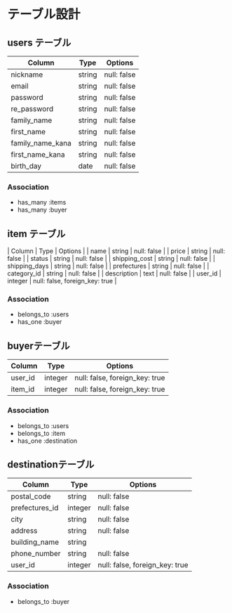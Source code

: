 # テーブル設計

## users テーブル

| Column           | Type   | Options     |
| ---------------- | ------ | ----------- |
| nickname         | string | null: false |
| email            | string | null: false |
| password         | string | null: false |
| re_password      | string | null: false |
| family_name      | string | null: false |
| first_name       | string | null: false |
| family_name_kana | string | null: false |
| first_name_kana  | string | null: false |
| birth_day        | date   | null: false |

### Association

- has_many :items
- has_many :buyer

## item テーブル

| Column         | Type    | Options                        |
| name           | string  | null: false                    |
| price          | string  | null: false                    |
| status         | string  | null: false                    |
| shipping_cost  | string  | null: false                    |
| shipping_days  | string  | null: false                    |
| prefectures    | string  | null: false                    |
| category_id    | string  | null: false                    |
| description    | text    | null: false                    |
| user_id        | integer | null: false, foreign_key: true |

### Association

- belongs_to :users
- has_one :buyer

## buyerテーブル

| Column    | Type    | Options                        |
| --------- | ------- | ------------------------------ |
| user_id   | integer | null: false, foreign_key: true |
| item_id   | integer | null: false, foreign_key: true |

### Association

- belongs_to :users
- belongs_to :item
- has_one :destination

##  destinationテーブル

| Column         | Type    | Options                        |
| -------------- | ------- | ------------------------------ |
| postal_code    | string  | null: false                    |
| prefectures_id | integer | null: false                    |
| city           | string  | null: false                    |
| address        | string  | null: false                    |
| building_name  | string  |                                |
| phone_number   | string  | null: false                    |
| user_id        | integer | null: false, foreign_key: true |

### Association

- belongs_to :buyer